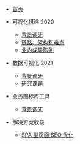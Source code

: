 <!-- docs/_sidebar.md -->

- [首页](/)

- 可视化搭建 2020

  - [背景调研](Reports/LowCode/VisualConstruction2020_basic)
  - [链路、架构和难点](Reports/LowCode/VisualConstruction2020_features)
  - [业内成果陈列](Reports/LowCode/VisualConstruction2020_production)

- 数据可视化 2021

  - [背景调研](Reports/DataVisualize/DataVisulize.01.md)
  - [研究课题](Reports/DataVisualize/DataVisulize.02.md)

- 业务图标库工具

  - [背景调研](Reports/IconFactory/业务图标库前期技术调研.md)

- 解决方案收录

  - [SPA 型页面 SEO 优化](Resolution/SPA&SEO.md 'SPA 型页面 SEO 优化指南')
